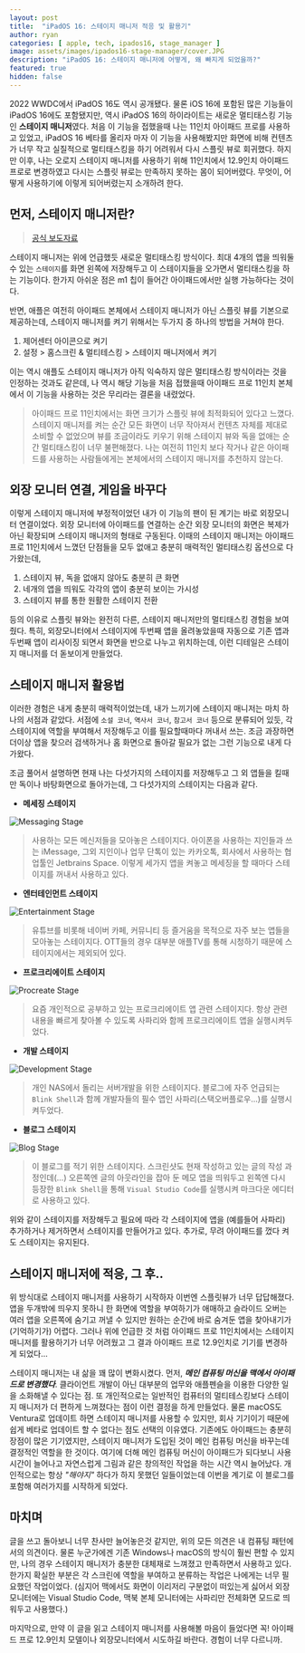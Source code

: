 ```yaml
---
layout: post
title:  "iPadOS 16: 스테이지 매니저 적응 및 활용기"
author: ryan
categories: [ apple, tech, ipados16, stage_manager ]
image: assets/images/ipados16-stage-manager/cover.JPG
description: "iPadOS 16: 스테이지 매니저에 어떻게, 왜 빠지게 되었을까?"
featured: true
hidden: false
--- 
```


2022 WWDC에서 iPadOS 16도 역시 공개됐다. 물론 iOS 16에 포함된 많은 기능들이 iPadOS 16에도 포함됐지만, 역시 iPadOS 16의 하이라이트는 새로운 멀티태스킹 기능인 **스테이지 매니저**였다. 처음 이 기능을 접했을때 나는 11인치 아이패드 프로를 사용하고 있었고, iPadOS 16 베타를 올리자 마자 이 기능을 사용해봤지만 화면에 비해 컨텐츠가 너무 작고 실질적으로 멀티태스킹을 하기 어려워서 다시 스플릿 뷰로 회귀했다. 하지만 이후, 나는 오로지 스테이지 매니저를 사용하기 위해 11인치에서 12.9인치 아이패드 프로로 변경하였고 다시는 스플릿 뷰로는 만족하지 못하는 몸이 되어버렸다. 무엇이, 어떻게 사용하기에 이렇게 되어버렸는지 소개하려 한다.

## 먼저, 스테이지 매니저란?
>[공식 보도자료](https://www.apple.com/kr/newsroom/2022/06/ipados-16-takes-the-versatility-of-ipad-even-further/)

스테이지 매니저는 위에 언급했듯 새로운 멀티태스킹 방식이다. 최대 4개의 앱을 띄워둘수 있는 `스테이지`를 화면 왼쪽에 저장해두고 이 스테이지들을 오가면서 멀티태스킹을 하는 기능이다. 한가지 아쉬운 점은 m1 칩이 들어간 아이패드에서만 실행 가능하다는 것이다. 

반면, 애플은 여전히 아이패드 본체에서 스테이지 매니저가 아닌 스플릿 뷰를 기본으로 제공하는데, 스테이지 매니저를 켜기 위해서는 두가지 중 하나의 방법을 거쳐야 한다.
1. 제어센터 아이콘으로 켜기
2. 설정 > 홈스크린 & 멀티테스킹 > 스테이지 매니저에서 켜기

이는 역시 애플도 스테이지 매니저가 아직 익숙하지 않은 멀티태스킹 방식이라는 것을 인정하는 것과도 같은데, 나 역시 해당 기능을 처음 접했을때 아이패드 프로 11인치 본체에서 이 기능을 사용하는 것은 무리라는 결론을 내렸었다.

> 아이패드 프로 11인치에서는 화면 크기가 스플릿 뷰에 최적화되어 있다고 느꼈다. 스테이지 매니저를 켜는 순간 모든 화면이 너무 작아져서 컨텐츠 자체를 제대로 소비할 수 없었으며 뷰를 조금이라도 키우기 위해 스테이지 뷰와 독을 없애는 순간 멀티태스킹이 너무 불편해졌다. 나는 여전히 11인치 보다 작거나 같은 아이패드를 사용하는 사람들에게는 본체에서의 스테이지 매니저를 추천하지 않는다. 

## 외장 모니터 연결, 게임을 바꾸다
이렇게 스테이지 매니저에 부정적이었던 내가 이 기능의 팬이 된 계기는 바로 외장모니터 연결이었다. 
외장 모니터에 아이패드를 연결하는 순간 외장 모니터의 화면은 복제가 아닌 확장되며 스테이지 매니저의 형태로 구동된다. 이때의 스테이지 매니저는 아이패드 프로 11인치에서 느꼈던 단점들을 모두 없애고 충분히 매력적인 멀티태스킹 옵션으로 다가왔는데,
1. 스테이지 뷰, 독을 없애지 않아도 충분히 큰 화면
2. 네개의 앱을 띄워도 각각의 앱이 충분히 보이는 가시성
3. 스테이지 뷰를 통한 원활한 스테이지 전환

등의 이유로 스플릿 뷰와는 완전히 다른, 스테이지 매니저만의 멀티태스킹 경험을 보여줬다. 특히, 외장모니터에서 스테이지에 두번째 앱을 올려놓았을때 자동으로 기존 앱과 두번째 앱이 리사이징 되면서 화면을 반으로 나누고 위치하는데, 이런 디테일은 스테이지 매니저를 더 돋보이게 만들었다.

## 스테이지 매니저 활용법
이러한 경험은 내게 충분히 매력적이었는데, 내가 느끼기에 스테이지 매니저는 마치 하나의 서점과 같았다. 서점에 `소설 코너`, `역사서 코너`, `참고서 코너` 등으로 분류되어 있듯, 각 스테이지에 역할을 부여해서 저장해두고 이를 필요할때마다 꺼내서 쓰는. 조금 과장하면 더이상 앱을 찾으러 검색하거나 홈 화면으로 돌아갈 필요가 없는 그런 기능으로 내게 다가왔다.

조금 풀어서 설명하면 현재 나는 다섯가지의 스테이지를 저장해두고 그 외 앱들을 킬때만 독이나 바탕화면으로 돌아가는데, 그 다섯가지의 스테이지는 다음과 같다.
- **메세징 스테이지**

![Messaging Stage](/assets/images/ipados16-stage-manager/MessagingStage.png)

> 사용하는 모든 메신저들을 모아놓은 스테이지다. 아이폰을 사용하는 지인들과 쓰는 iMessage, 그외 지인이나 업무 단톡이 있는 카카오톡, 회사에서 사용하는 협업툴인 Jetbrains Space. 이렇게 세가지 앱을 켜놓고 메세징을 할 때마다 스테이지를 꺼내서 사용하고 있다.

- **엔터테인먼트 스테이지**

![Entertainment Stage](/assets/images/ipados16-stage-manager/EntertainmentStage.png)

> 유튜브를 비롯해 네이버 카페, 커뮤니티 등 즐거움을 목적으로 자주 보는 앱들을 모아놓는 스테이지다. OTT들의 경우 대부분 애플TV를 통해 시청하기 때문에 스테이지에서는 제외되어 있다.

- **프로크리에이트 스테이지**

![Procreate Stage](/assets/images/ipados16-stage-manager/ProcreateStage.PNG)

> 요즘 개인적으로 공부하고 있는 프로크리에이트 앱 관련 스테이지다. 항상 관련 내용을 빠르게 찾아볼 수 있도록 사파리와 함께 프로크리에이트 앱을 실행시켜두었다.

- **개발 스테이지**

![Development Stage](/assets/images/ipados16-stage-manager/CodeStage.PNG)

> 개인 NAS에서 돌리는 서버개발을 위한 스테이지다. 블로그에 자주 언급되는 `Blink Shell`과 함께 개발자들의 필수 앱인 사파리(스택오버플로우...)를 실행시켜두었다.

- **블로그 스테이지**

![Blog Stage](/assets/images/ipados16-stage-manager/BlogStage.png)

> 이 블로그를 적기 위한 스테이지다. 스크린샷도 현재 작성하고 있는 글의 작성 과정인데(...) 오른쪽엔 글의 아웃라인을 잡아 둔 메모 앱을 띄워두고 왼쪽엔 다시 등장한 `Blink Shell`을 통해 `Visual Studio Code`를 실행시켜 마크다운 에디터로 사용하고 있다.

위와 같이 스테이지를 저장해두고 필요에 따라 각 스테이지에 앱을 (예를들어 사파리) 추가하거나 제거하면서 스테이지를 만들어가고 있다. 추가로, 무려 아이패드를 껐다 켜도 스테이지는 유지된다.

## 스테이지 매니저에 적응, 그 후..
위 방식대로 스테이지 매니저를 사용하기 시작하자 이번엔 스플릿뷰가 너무 답답해졌다. 앱을 두개밖에 띄우지 못하니 한 화면에 역할을 부여하기가 애매하고 슬라이드 오버는 여러 앱을 오른쪽에 숨기고 꺼낼 수 있지만 원하는 순간에 바로 숨겨둔 앱을 찾아내기가 (기억하기가) 어렵다. 그러나 위에 언급한 것 처럼 아이패드 프로 11인치에서는 스테이지 매니저를 활용하기가 너무 어려웠고 그 결과 아이패드 프로 12.9인치로 기기를 변경하게 되었다...

스테이지 매니저는 내 삶을 꽤 많이 변화시켰다. 먼저, ***메인 컴퓨팅 머신을 맥에서 아이패드로 변경했다***. 클라이언트 개발이 아닌 대부분의 업무와 애플펜슬을 이용한 다양한 일을 소화해낼 수 있다는 점. 또 개인적으로는 일반적인 컴퓨터의 멀티테스킹보다 스테이지 매니저가 더 편하게 느껴졌다는 점이 이런 결정을 하게 만들었다. 물론 macOS도 Ventura로 업데이트 하면 스테이지 매니저를 사용할 수 있지만, 회사 기기이기 때문에 쉽게 베타로 업데이트 할 수 없다는 점도 선택의 이유였다. 기존에도 아이패드는 충분히 장점이 많은 기기였지만, 스테이지 매니저가 도입된 것이 메인 컴퓨팅 머신을 바꾸는데 결정적인 역할을 한 것이다. 여기에 더해 메인 컴퓨팅 머신이 아이패드가 되다보니 사용 시간이 늘어나고 자연스럽게 그림과 같은 창의적인 작업을 하는 시간 역시 늘어났다. 개인적으로는 항상 *"해야지"* 하다가 하지 못했던 일들이었는데 이번을 계기로 이 블로그를 포함해 여러가지를 시작하게 되었다.

## 마치며
글을 쓰고 돌아보니 너무 찬사만 늘어놓은것 같지만, 위의 모든 의견은 내 컴퓨팅 패턴에서의 의견이다. 물론 누군가에겐 기존 Windows나 macOS의 방식이 훨씬 편할 수 있지만, 나의 경우 스테이지 매니저가 충분한 대체재로 느껴졌고 만족하면서 사용하고 있다. 한가지 확실한 부분은 각 스크린에 역할을 부여하고 분류하는 작업은 나에게는 너무 필요했던 작업이었다. (심지어 맥에서도 화면이 이리저리 구분없이 떠있는게 싫어서 외장모니터에는 Visual Studio Code, 맥북 본체 모니터에는 사파리만 전체화면 모드로 띄워두고 사용했다.) 

마지막으로, 만약 이 글을 읽고 스테이지 매니저를 사용해볼 마음이 들었다면 꼭! 아이패드 프로 12.9인치 모델이나 외장모니터에서 시도하길 바란다. 경험이 너무 다르니까.


<!-- 
---
layout: post
title:  "Inception Movie"
author: john
categories: [ Jekyll, tutorial ]
tags: [red, yellow]
image: assets/images/11.jpg
description: "My review of Inception movie. Actors, directing and more."
rating: 4.5
featured: true
hidden: false
beforetoc: "Markdown editor is a very powerful thing. In this article I'm going to show you what you can actually do with it, some tricks and tips while editing your post."
toc: true // 목차를 사용할 것인지
--- 
-->
